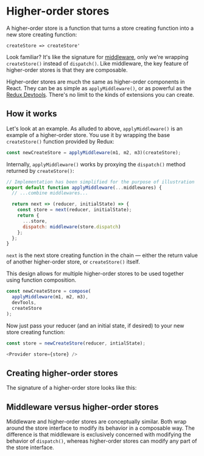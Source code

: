 Higher-order stores
===================

A higher-order store is a function that turns a store creating function into a new store creating function:

```
createStore => createStore'
```

Look familiar? It's like the signature for [middleware](middleware.md), only we're wrapping `createStore()` instead of `dispatch()`. Like middleware, the key feature of higher-order stores is that they are composable.

Higher-order stores are much the same as higher-order components in React. They can be as simple as `applyMiddleware()`, or as powerful as the [Redux Devtools](https://github.com/gaearon/redux-devtools). There's no limit to the kinds of extensions you can create.

## How it works

Let's look at an example. As alluded to above, `applyMiddleware()` is an example of a higher-order store. You use it by wrapping the base `createStore()` function provided by Redux:

```js
const newCreateStore = applyMiddleware(m1, m2, m3)(createStore);
```

Internally, `applyMiddleware()` works by proxying the `dispatch()` method returned by `createStore()`:

```js
// Implementation has been simplified for the purpose of illustration
export default function applyMiddleware(...middlewares) {
  // ...combine middlewares...

  return next => (reducer, initialState) => {
    const store = next(reducer, initialState);
    return {
      ...store,
      dispatch: middleware(store.dispatch)
    };
  };
}
```

`next` is the next store creating function in the chain — either the return value of another higher-order store, or `createStore()` itself.

This design allows for multiple higher-order stores to be used together using function composition.

```js
const newCreateStore = compose(
  applyMiddleware(m1, m2, m3),
  devTools,
  createStore
);
```

Now just pass your reducer (and an initial state, if desired) to your new store creating function:

```js
const store = newCreateStore(reducer, intialState);

<Provider store={store} />
```

## Creating higher-order stores

The signature of a higher-order store looks like this:

## Middleware versus higher-order stores

Middleware and higher-order stores are conceptually similar. Both wrap around the store interface to modify its behavior in a composable way. The difference is that middleware is exclusively concerned with modifying the behavior of `dispatch()`, whereas higher-order stores can modify any part of the store interface.

